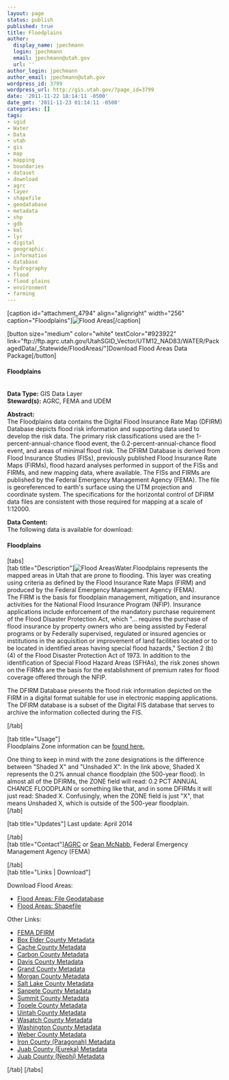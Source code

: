 ```yaml
---
layout: page
status: publish
published: true
title: Floodplains
author:
  display_name: jpechmann
  login: jpechmann
  email: jpechmann@utah.gov
  url: ''
author_login: jpechmann
author_email: jpechmann@utah.gov
wordpress_id: 3799
wordpress_url: http://gis.utah.gov/?page_id=3799
date: '2011-11-22 18:14:11 -0500'
date_gmt: '2011-11-23 01:14:11 -0500'
categories: []
tags:
- sgid
- Water
- Data
- utah
- gis
- map
- mapping
- boundaries
- dataset
- download
- agrc
- layer
- shapefile
- geodatabase
- metadata
- shp
- gdb
- kml
- lyr
- digital
- geographic
- information
- database
- hydrography
- flood
- flood plains
- environment
- farming
---
```

<p>[caption id="attachment_4794" align="alignright" width="256" caption="Floodplains"]<img class="size-full wp-image-4794" src="http://gis.utah.gov/wp-content/uploads/DFIRMs.jpg" alt="Flood Areas" />[/caption]</p>
<p>[button size="medium" color="white" textColor="#923922" link="ftp://ftp.agrc.utah.gov/UtahSGID_Vector/UTM12_NAD83/WATER/PackagedData/_Statewide/FloodAreas/"]Download Flood Areas Data Package[/button]</p>
<h4><strong>Floodplains</h4>
<p></strong><br />
<strong>Data Type:</strong> GIS Data Layer<br />
<strong>Steward(s):</strong> AGRC, FEMA and UDEM</p>
<p><strong>Abstract:</strong><br />
The Floodplains data contains the Digital Flood Insurance Rate Map (DFIRM) Database depicts flood risk information and supporting data used to develop the risk data. The primary risk classifications used are the 1-percent-annual-chance flood event, the 0.2-percent-annual-chance flood event, and areas of minimal flood risk. The DFIRM Database is derived from Flood Insurance Studies (FISs), previously published Flood Insurance Rate Maps (FIRMs), flood hazard analyses performed in support of the FISs and FIRMs, and new mapping data, where available. The FISs and FIRMs are published by the Federal Emergency Management Agency (FEMA). The file is georeferenced to earth's surface using the UTM projection and coordinate system.  The specifications for the horizontal control of DFIRM data files are consistent with those required for mapping at a scale of 1:12000.</p>
<p><strong>Data Content:</strong><br />
The following data is available for download:</p>
<p><h4 class="product">Floodplains</h4>
<p>[tabs]<br />
[tab title="Description"]<img class="productImage-Thumb" src="http://gis.utah.gov/wp-content/uploads/DFIRMsSM.jpg" alt="Flood Areas" />Water.Floodplains represents the mapped areas in Utah that are prone to flooding. This layer was creating using criteria as defined by the Flood Insurance Rate Maps (FIRM) and produced by the Federal Emergency Management Agency (FEMA).<br />
The FIRM is the basis for floodplain management, mitigation, and insurance activities for the National Flood Insurance Program (NFIP). Insurance applications include enforcement of the mandatory purchase requirement of the Flood Disaster Protection Act, which "... requires the purchase of flood insurance by property owners who are being assisted by Federal programs or by Federally supervised, regulated or insured agencies or institutions in the acquisition or improvement of land facilities located or to be located in identified areas having special flood hazards," Section 2 (b) (4) of the Flood Disaster Protection Act of 1973. In addition to the identification of Special Flood Hazard Areas (SFHAs), the risk zones shown on the FIRMs are the basis for the establishment of premium rates for flood coverage offered through the NFIP.</p>
<p>The DFIRM Database presents the flood risk information depicted on the FIRM in a digital format suitable for use in electronic mapping applications. The DFIRM database is a subset of the Digital FIS database that serves to archive the information collected during the FIS.</p>
<div class="clear"></div>
<p> [/tab]</p>
<p>[tab title="Usage"]<br />
Floodplains Zone information can be <a href="https://msc.fema.gov/webapp/wcs/stores/servlet/info?storeId=10001&catalogId=10001&langId=-1&content=floodZones&title=FEMA%2520Flood%2520Zone%2520Designations">found here.</a></p>
<p>One thing to keep in mind with the zone designations is the difference between "Shaded X" and "Unshaded X".  In the link above, Shaded X represents the 0.2% annual chance floodplain (the 500-year flood).  In almost all of the DFIRMs, the ZONE field will read: 0.2 PCT ANNUAL CHANCE FLOODPLAIN or something like that, and in some DFIRMs it will just read: Shaded X.  Confusingly, when the ZONE field is just "X", that means Unshaded X, which is outside of the 500-year floodplain.<br />
[/tab]</p>
<p>[tab title="Updates"] Last update: April 2014</p>
<p>[/tab]<br />
[tab title="Contact"]<a href="mailto:agrc@utah.gov">AGRC</a> or <a href="mailto:Sean.McNabb@fema.dhs.gov">Sean McNabb</a>, Federal Emergency Management Agency (FEMA)</a></p>
<p>[/tab]<br />
[tab title="Links | Download"]</p>
<p>Download Flood Areas:</p>
<ul>
<li><a href="ftp://ftp.agrc.utah.gov/UtahSGID_Vector/UTM12_NAD83/WATER/UnpackagedData/Floodplains/_Statewide/Floodplains_gdb.zip">Flood Areas: File Geodatabase</a></li>
<li><a href="ftp://ftp.agrc.utah.gov/UtahSGID_Vector/UTM12_NAD83/WATER/UnpackagedData/Floodplains/_Statewide/Floodplains_shp.zip">Flood Areas: Shapefile</a></li>
</ul>
<p>Other Links:</p>
<ul>
<li><a href="http://www.fema.gov/floodplain-management/flood-insurance-rate-map-firm">FEMA DFIRM</a></li>
<li><a href="ftp://ftp.agrc.utah.gov/UtahSGID_Vector/UTM12_NAD83/WATER/UnpackagedData/Floodplains/49003C_20100929_metadata.txt">Box Elder County Metadata</a></li>
<li><a href="ftp://ftp.agrc.utah.gov/UtahSGID_Vector/UTM12_NAD83/WATER/UnpackagedData/Floodplains/49005C_20110524_metadata.txt">Cache County Metadata</a></li>
<li><a href="ftp://ftp.agrc.utah.gov/UtahSGID_Vector/UTM12_NAD83/WATER/UnpackagedData/Floodplains/49007C_20120502_metadata.txt">Carbon County Metadata</a></li>
<li><a href="ftp://ftp.agrc.utah.gov/UtahSGID_Vector/UTM12_NAD83/WATER/UnpackagedData/Floodplains/49011C_20070618_metadata.txt">Davis County Metadata</a></li>
<li><a href="ftp://ftp.agrc.utah.gov/UtahSGID_Vector/UTM12_NAD83/WATER/UnpackagedData/Floodplains/49019C_20090402_metadata.txt">Grand County Metadata</a></li>
<li><a href="ftp://ftp.agrc.utah.gov/UtahSGID_Vector/UTM12_NAD83/WATER/UnpackagedData/Floodplains/49029C_20100419_metadata.txt">Morgan County Metadata</a></li>
<li><a href="ftp://ftp.agrc.utah.gov/UtahSGID_Vector/UTM12_NAD83/WATER/UnpackagedData/Floodplains/49035C_20120802_metadata.txt">Salt Lake County Metadata</a></li>
<li><a href="ftp://ftp.agrc.utah.gov/UtahSGID_Vector/UTM12_NAD83/WATER/UnpackagedData/Floodplains/49039C_20120502_metadata.txt">Sanpete County Metadata</a></li>
<li><a href="ftp://ftp.agrc.utah.gov/UtahSGID_Vector/UTM12_NAD83/WATER/UnpackagedData/Floodplains/49043C_20060316_metadata.txt">Summit County Metadata</a></li>
<li><a href="ftp://ftp.agrc.utah.gov/UtahSGID_Vector/UTM12_NAD83/WATER/UnpackagedData/Floodplains/49045C_20091118_metadata.txt">Tooele County Metadata</a></li>
<li><a href="ftp://ftp.agrc.utah.gov/UtahSGID_Vector/UTM12_NAD83/WATER/UnpackagedData/Floodplains/49047C_20101006_metadata.txt">Uintah County Metadata</a></li>
<li><a href="ftp://ftp.agrc.utah.gov/UtahSGID_Vector/UTM12_NAD83/WATER/UnpackagedData/Floodplains/49051C_20120315_metadata.txt">Wasatch County Metadata</a></li>
<li><a href="ftp://ftp.agrc.utah.gov/UtahSGID_Vector/UTM12_NAD83/WATER/UnpackagedData/Floodplains/49053C_20090402_metadata.txt">Washington County Metadata</a></li>
<li><a href="ftp://ftp.agrc.utah.gov/UtahSGID_Vector/UTM12_NAD83/WATER/UnpackagedData/Floodplains/49057C_20051216_metadata.txt">Weber County Metadata</a></li>
<li><a href="ftp://ftp.agrc.utah.gov/UtahSGID_Vector/UTM12_NAD83/WATER/UnpackagedData/Floodplains/490075_20050602_metadata.txt">Iron County (Paragonah) Metadata</a></li>
<li><a href="ftp://ftp.agrc.utah.gov/UtahSGID_Vector/UTM12_NAD83/WATER/UnpackagedData/Floodplains/490079_20071204_metadata.txt">Juab County (Eureka) Metadata</a></li>
<li><a href="ftp://ftp.agrc.utah.gov/UtahSGID_Vector/UTM12_NAD83/WATER/UnpackagedData/Floodplains/490229_20071204_metadata.txt">Juab County (Nephi) Metadata</a></li>
</ul>
<p>[/tab] [/tabs]</p>
